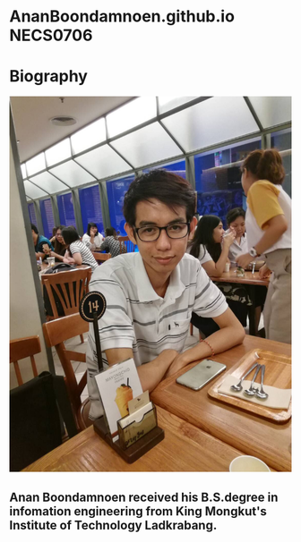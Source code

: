 # AnanBoondamnoen.github.io NECS0706


# Biography


![Picture](https://github.com/AnanBoondamnoen/AnanBoondamnoen.github.io/blob/main/Anan.JPG?raw=true)


## Anan Boondamnoen received his B.S.degree in infomation engineering from King Mongkut's Institute of Technology Ladkrabang.